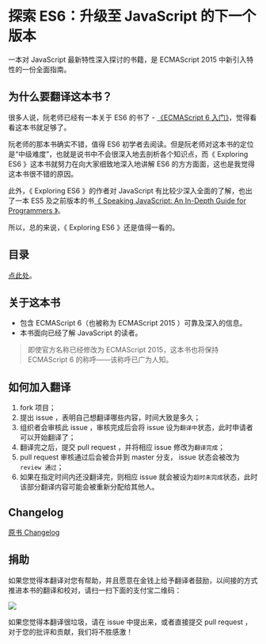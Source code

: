 # 探索 ES6：升级至 JavaScript 的下一个版本

一本对 JavaScript 最新特性深入探讨的书籍，是 ECMAScript 2015 中新引入特性的一份全面指南。

## 为什么要翻译这本书？

很多人说，阮老师已经有一本关于 ES6 的书了 - [《ECMAScript 6 入门》](http://es6.ruanyifeng.com/)，觉得看看这本书就足够了。

阮老师的那本书确实不错，值得 ES6 初学者去阅读。但是阮老师对这本书的定位是“中级难度”，也就是说书中不会很深入地去剖析各个知识点，而《 Exploring ES6 》这本书就努力在向大家细致地深入地讲解 ES6 的方方面面，这也是我觉得这本书很不错的原因。

此外，《 Exploring ES6 》的作者对 JavaScript 有比较少深入全面的了解，也出了一本 ES5 及之前版本的书[《 Speaking JavaScript: An In-Depth Guide for Programmers 》](http://speakingjs.com/)。

所以，总的来说，《 Exploring ES6 》还是值得一看的。

## 目录

[点此处](./md/index.md)。

## 关于这本书

* 包含 ECMAScript 6（也被称为 ECMAScript 2015 ）可靠及深入的信息。
* 本书面向已经了解 JavaScript 的读者。

> 即使官方名称已经修改为 ECMAScript 2015，这本书也将保持 ECMAScript 6 的称呼——该称呼已广为人知。

## 如何加入翻译

1. fork 项目；
1. 提出 issue ，表明自己想翻译哪些内容，时间大致是多久；
1. 组织者会审核此 issue ，审核完成后会将 issue 设为`翻译中`状态，此时申请者可以开始翻译了；
1. 翻译完之后，提交 pull request ，并将相应 issue 修改为`翻译完成`；
1. pull request 审核通过后会被合并到 master 分支， issue 状态会被改为 `review 通过`；
1. 如果在指定时间内还没翻译完，则相应 issue 就会被设为`超时未完成`状态，此时该部分翻译内容可能会被重新分配给其他人。

## Changelog

[原书 Changelog](http://exploringjs.com/CHANGELOG.txt)

## 捐助

如果您觉得本翻译对您有帮助，并且愿意在金钱上给予翻译者鼓励，以间接的方式推进本书的翻译和校对，请扫一扫下面的支付宝二维码：

![](https://raw.githubusercontent.com/es6-org/exploring-es6/master/imgs/15.jpg)

如果您觉得本翻译很垃圾，请在 issue 中提出来，或者直接提交 pull request ，对于您的批评和贡献，我们将不胜感激！
